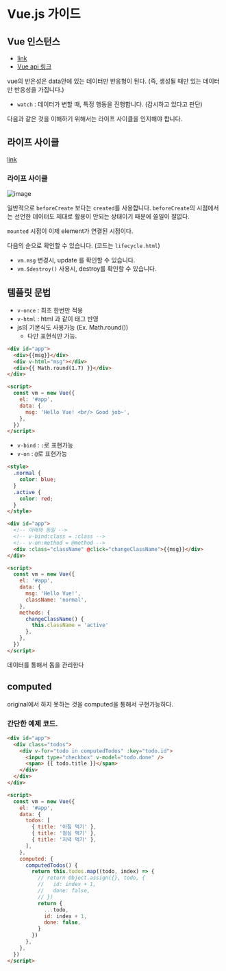 # Vue.js 가이드

## Vue 인스턴스

- [link](https://kr.vuejs.org/v2/guide/instance.html)
- [Vue api 링크](https://kr.vuejs.org/v2/api/)

vue의 반은성은 data안에 있는 데이터만 반응형이 된다. (즉, 생성될 때만 있는 데이터만 반응성을 가집니다.)

- `watch` : 데이터가 변할 때, 특정 행동을 진행합니다. (감시하고 있다고 판단)

다음과 같은 것을 이해하기 위해서는 라이프 사이클을 인지해야 합니다.

## 라이프 사이클

[link](https://kr.vuejs.org/v2/guide/instance.html#%EC%9D%B8%EC%8A%A4%ED%84%B4%EC%8A%A4-%EB%9D%BC%EC%9D%B4%ED%94%84%EC%82%AC%EC%9D%B4%ED%81%B4-%ED%9B%85)

### 라이프 사이클

![image](https://user-images.githubusercontent.com/42582516/109142785-a2858a00-77a2-11eb-9165-e9ff430b5a7d.png)

일반적으로 `beforeCreate` 보다는 `created`를 사용합니다. `beforeCreate`의 시점에서는 선언한 데이터도 제대로 활용이 안되는 상태이기 때문에 쓸일이 잘없다.

`mounted` 시점이 이제 element가 연결된 시점이다.

다음의 순으로 확인할 수 있습니다. (코드는 `lifecycle.html`)

- `vm.msg` 변경시, update 를 확인할 수 있습니다.
- `vm.$destroy()` 사용시, destroy를 확인할 수 있습니다.

## 템플릿 문법

- `v-once` : 최초 한번만 적용
- `v-html` : html 과 같이 태그 반영
- js의 기본식도 사용가능 (Ex. Math.round())
  - 다만 표현식만 가능.

```html
<div id="app">
  <div>{{msg}}</div>
  <div v-html="msg"></div>
  <div>{{ Math.round(1.7) }}</div>
</div>

<script>
  const vm = new Vue({
    el: '#app',
    data: {
      msg: 'Hello Vue! <br/> Good job~',
    },
  })
</script>
```

- `v-bind` : `:`로 표현가능
- `v-on` : `@`로 표현가능

```html
<style>
  .normal {
    color: blue;
  }
  .active {
    color: red;
  }
</style>

<div id="app">
  <!-- 아래와 동일 -->
  <!-- v-bind:class = :class -->
  <!-- v-on:method = @method -->
  <div :class="className" @click="changeClassName">{{msg}}</div>
</div>

<script>
  const vm = new Vue({
    el: '#app',
    data: {
      msg: 'Hello Vue!',
      className: 'normal',
    },
    methods: {
      changeClassName() {
        this.className = 'active'
      },
    },
  })
</script>
```

데이터를 통해서 돔을 관리한다

## computed

original에서 하지 못하는 것을 computed을 통해서 구현가능하다.

### 간단한 예제 코드.

```html
<div id="app">
  <div class="todos">
    <div v-for="todo in computedTodos" :key="todo.id">
      <input type="checkbox" v-model="todo.done" />
      <span> {{ todo.title }}</span>
    </div>
  </div>
</div>

<script>
  const vm = new Vue({
    el: '#app',
    data: {
      todos: [
        { title: '아침 먹기' },
        { title: '점심 먹기' },
        { title: '저녁 먹기' },
      ],
    },
    computed: {
      computedTodos() {
        return this.todos.map((todo, index) => {
          // return Object.assign({}, todo, {
          //   id: index + 1,
          //   done: false,
          // })
          return {
            ...todo,
            id: index + 1,
            done: false,
          }
        })
      },
    },
  })
</script>
```
